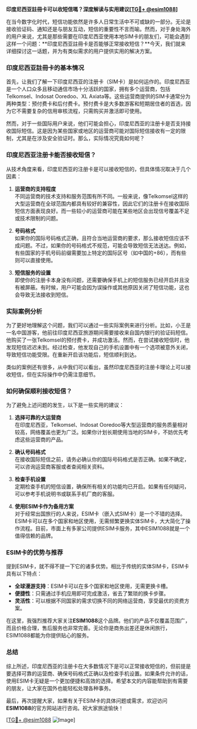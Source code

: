 **印度尼西亚註冊卡可以收短信嗎？深度解读与实用建议[[TG💪+ @esim1088](https://t.me/s/esim1088)]**

在当今数字化时代，短信功能依然是许多人日常生活中不可或缺的一部分。无论是接收验证码、通知还是与朋友互动，短信的重要性不言而喻。然而，对于身处海外的用户来说，尤其是那些需要在印度尼西亚使用本地SIM卡的朋友们，可能会遇到这样一个问题：**印度尼西亚註冊卡是否能够正常接收短信？**今天，我们就来详细探讨这一话题，并为有类似需求的用户提供实用的解决方案。

### 印度尼西亚註冊卡的基本情况

首先，让我们了解一下印度尼西亚的注册卡（SIM卡）是如何运作的。印度尼西亚是一个人口众多且移动通信市场十分活跃的国家，拥有多个运营商，包括Telkomsel、Indosat Ooredoo、XL Axiata等。这些运营商提供的SIM卡通常分为两种类型：预付费卡和后付费卡。预付费卡是大多数游客和短期居住者的首选，因为它不需要复杂的信用审核流程，只需购买并激活即可使用。

然而，对于一些国际用户来说，他们可能会担心，印度尼西亚的注册卡是否支持接收国际短信。这是因为某些国家或地区的运营商可能对国际短信接收有一定的限制，尤其是在涉及安全验证时。那么，实际情况究竟如何呢？

### 印度尼西亚注册卡能否接收短信？

从技术角度来看，印度尼西亚的注册卡是可以接收短信的，但具体情况取决于几个因素：

1. **运营商的支持程度**  
   不同运营商的技术支持和服务范围有所不同。一般来说，像Telkomsel这样的大型运营商在全球范围内都具有较好的兼容性，因此它们的注册卡在接收国际短信方面表现良好。而一些较小的运营商可能在某些地区会出现信号覆盖不足或技术限制的问题。

2. **号码格式**  
   如果你的国际号码格式正确，且符合当地运营商的要求，那么接收短信应该不成问题。不过，如果你的号码格式不规范，可能会导致短信无法送达。例如，有些国家的手机号码前缀需要加上特定的国际区号（如中国的+86），而有些则可以直接使用。

3. **短信服务的设置**  
   即使你的注册卡本身没有问题，还需要确保手机上的短信服务已经开启并且没有被屏蔽。有时候，用户可能会因为误操作或其他原因关闭了短信功能，这也会导致无法接收到短信。

### 实际案例分析

为了更好地理解这个问题，我们可以通过一些实际案例来进行分析。比如，小王是一名中国游客，他前往印度尼西亚旅游期间需要接收来自国内银行的验证码短信。他购买了一张Telkomsel的预付费卡，并成功激活。然而，在尝试接收短信时，他发现短信迟迟未到。经过检查，他发现自己的手机设置中有一个选项被意外关闭，导致短信功能受限。在重新开启该功能后，短信顺利到达。

类似的案例还有很多，从中我们可以看出，虽然印度尼西亚的注册卡理论上可以接收短信，但在实际操作中仍需注意细节。

### 如何确保顺利接收短信？

为了避免上述问题的发生，以下是一些实用的建议：

1. **选择可靠的大运营商**  
   在印度尼西亚，Telkomsel、Indosat Ooredoo等大型运营商的服务质量相对较高，网络覆盖也更为广泛。如果你计划长期使用当地的SIM卡，不妨优先考虑这些运营商的产品。

2. **确认号码格式**  
   在接收国际短信之前，请务必确认你的国际号码格式是否正确。如果不确定，可以咨询运营商客服或者查阅相关资料。

3. **检查手机设置**  
   定期检查手机的短信设置，确保所有相关的功能均已开启。如果有任何疑问，可以参考手机说明书或联系手机厂商的客服。

4. **使用ESIM卡作为备用方案**  
   对于经常出国旅行的人来说，ESIM卡（嵌入式SIM卡）是一个不错的选择。ESIM卡可以在多个国家和地区使用，无需频繁更换实体SIM卡，大大简化了操作流程。目前，市面上有多家公司提供ESIM卡服务，其中ESIM1088就是一个值得信赖的品牌。

### ESIM卡的优势与推荐

提到ESIM卡，就不得不提一下它的诸多优势。相比于传统的实体SIM卡，ESIM卡具有以下特点：

- **全球漫游支持**：ESIM卡可以在多个国家和地区使用，无需更换卡槽。
- **便捷性**：只需通过手机应用即可完成激活，省去了繁琐的换卡步骤。
- **灵活性**：可以根据不同国家的需求切换不同的网络运营商，享受最优的资费方案。

在这里，我强烈推荐大家关注**ESIM1088**这个品牌。他们的产品不仅覆盖范围广，而且价格合理，售后服务也非常完善。无论你是商务出差还是休闲旅行，ESIM1088都能为你提供贴心的服务。

### 总结

综上所述，印度尼西亚的注册卡在大多数情况下是可以正常接收短信的，但前提是要选择可靠的运营商、确保号码格式正确以及检查手机设置。如果条件允许的话，使用ESIM卡无疑是一个更加便捷和高效的选择。希望本文的内容能帮助到有需要的朋友，让大家在国外也能轻松处理各种事务。

最后，再次提醒大家，如果有关于ESIM卡的具体问题或需求，欢迎访问**ESIM1088**的官方网站进行咨询。祝大家旅途愉快！

[[TG💪+ @esim1088](https://t.me/s/esim1088) ![Image](https://i.postimg.cc/4NQfJmqS/Snipaste-2025-05-13-00-14-12.png)]